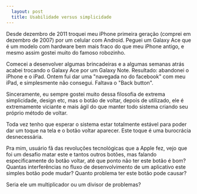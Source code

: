 ```yaml
---
  layout: post
  title: Usabilidade versus simplicidade
---
```




Desde dezembro de 2011 troquei meu iPhone primeira geração (comprei em dezembro de 2007) por um celular com Android. Peguei um Galaxy Ace que é um modelo com hardware bem mais fraco do que meu iPhone antigo, e mesmo assim gostei muito do famoso robozinho.

Comecei a desenvolver algumas brincadeiras e a algumas semanas atrás acabei trocando o Galaxy Ace por um Galaxy Note. Resultado: abandonei o iPhone e o iPad. Ontem fui dar uma "navegada no do facebook" com meu iPad, e simplesmente não consegui. Faltava o "Back button".

Sinceramente, eu sempre gostei muito dessa filosofia de extrema simplicidade, design etc, mas o botão de voltar, depois de utilizado, ele é extremamente viciante e mais ágil do que manter todo sistema criando seu próprio método de voltar.

Toda vez tenho que esperar o sistema estar totalmente estável para poder dar um toque na tela e o botão voltar aparecer. Este toque é uma burocrácia desnecessária.

Pra mim, usuário fã das revoluções tecnológicas que a Apple fez, vejo que foi um desafio matar este e tantos outros botões, mas falando especificamente do botão voltar, até que ponto não ter este botão é bom? Quantas interferências no fluxo de desenvolvimento de um aplicativo este simples botão pode mudar? Quanto problema ter este botão pode causar?

Seria ele um multiplicador ou um divisor de problemas?
